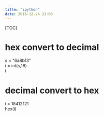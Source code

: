 ```yaml
---  
title: "ipython"   
date: 2016-12-24 23:00  
---  
```

[TOC]  

# hex convert to decimal
s = "6a8b13"  
i = int(s,16)  
i  

# decimal convert to hex
i = 18412121  
hex(i)  
